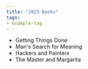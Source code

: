 ```yaml
---
title: "2023 Books"
tags:
- example-tag
---
```


- Getting Things Done
- Man's Search for Meaning
- Hackers and Painters
- The Master and Margarita